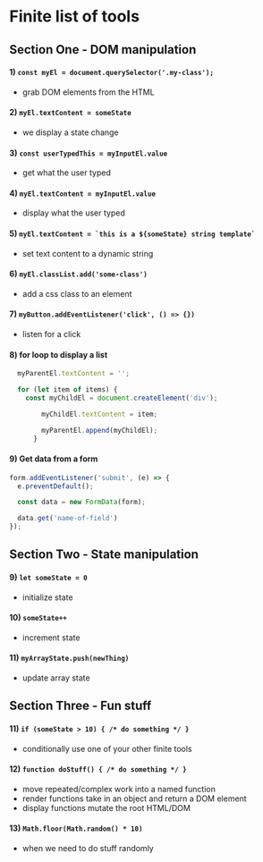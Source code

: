 # Finite list of tools

## Section One - DOM manipulation
#### 1) `const myEl = document.querySelector('.my-class');`
  - grab DOM elements from the HTML
#### 2) `myEl.textContent = someState`
  - we display a state change
#### 3) `const userTypedThis = myInputEl.value`
  - get what the user typed
#### 4) `myEl.textContent = myInputEl.value`
  - display what the user typed
#### 5) ```myEl.textContent = `this is a ${someState} string template` ```
  - set text content to a dynamic string
#### 6) `myEl.classList.add('some-class')`
  - add a css class to an element
#### 7) `myButton.addEventListener('click', () => {})`
  - listen for a click
#### 8) for loop to display a list 
```js
  myParentEl.textContent = '';

  for (let item of items) {
    const myChildEl = document.createElement('div');

        myChildEl.textContent = item;

        myParentEl.append(myChildEl);
      }
```
#### 9) Get data from a form

```js
form.addEventListener('submit', (e) => {
  e.preventDefault();

  const data = new FormData(form);

  data.get('name-of-field')
});
```

## Section Two - State manipulation
#### 9) `let someState = 0`
  - initialize state
#### 10) `someState++`
  - increment state
#### 11) `myArrayState.push(newThing)`
  - update array state

## Section Three - Fun stuff
#### 11) `if (someState > 10) { /* do something */ }`
  - conditionally use one of your other finite tools
#### 12) `function doStuff() { /* do something */ }`
  - move repeated/complex work into a named function
  - render functions take in an object and return a DOM element
  - display functions mutate the root HTML/DOM
#### 13) `Math.floor(Math.random() * 10)`
  - when we need to do stuff randomly


